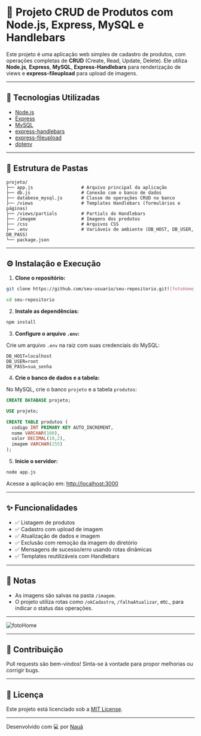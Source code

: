 
# 🛒 Projeto CRUD de Produtos com Node.js, Express, MySQL e Handlebars

Este projeto é uma aplicação web simples de cadastro de produtos, com operações completas de **CRUD** (Create, Read, Update, Delete). Ele utiliza **Node.js**, **Express**, **MySQL**, **Express-Handlebars** para renderização de views e **express-fileupload** para upload de imagens.

---

## 🚀 Tecnologias Utilizadas

- [Node.js](https://nodejs.org/)
- [Express](https://expressjs.com/)
- [MySQL](https://www.mysql.com/)
- [express-handlebars](https://www.npmjs.com/package/express-handlebars)
- [express-fileupload](https://www.npmjs.com/package/express-fileupload)
- [dotenv](https://www.npmjs.com/package/dotenv)

---

## 📁 Estrutura de Pastas

```
projeto/
├── app.js                  # Arquivo principal da aplicação
├── db.js                   # Conexão com o banco de dados
├── databese_mysql.js       # Classe de operações CRUD no banco
├── /views                  # Templates Handlebars (formulários e páginas)
├── /views/partials         # Partials do Handlebars
├── /imagem                 # Imagens dos produtos
├── /css                    # Arquivos CSS
├── .env                    # Variáveis de ambiente (DB_HOST, DB_USER, DB_PASS)
└── package.json
```

---

## ⚙️ Instalação e Execução

1. **Clone o repositório:**

```bash
git clone https://github.com/seu-usuario/seu-repositorio.git![fotoHome](https://github.com/user-attachments/assets/0a58bca2-9d64-4cca-8184-4f5015933789)

cd seu-repositorio
```

2. **Instale as dependências:**

```bash
npm install
```

3. **Configure o arquivo `.env`:**

Crie um arquivo `.env` na raiz com suas credenciais do MySQL:

```env
DB_HOST=localhost
DB_USER=root
DB_PASS=sua_senha
```

4. **Crie o banco de dados e a tabela:**

No MySQL, crie o banco `projeto` e a tabela `produtos`:

```sql
CREATE DATABASE projeto;

USE projeto;

CREATE TABLE produtos (
  codigo INT PRIMARY KEY AUTO_INCREMENT,
  nome VARCHAR(100),
  valor DECIMAL(10,2),
  imagem VARCHAR(255)
);
```

5. **Inicie o servidor:**

```bash
node app.js
```

Acesse a aplicação em: [http://localhost:3000](http://localhost:3000)

---

## ✨ Funcionalidades

- ✅ Listagem de produtos
- ✅ Cadastro com upload de imagem
- ✅ Atualização de dados e imagem
- ✅ Exclusão com remoção da imagem do diretório
- ✅ Mensagens de sucesso/erro usando rotas dinâmicas
- ✅ Templates reutilizáveis com Handlebars

---

## 📝 Notas

- As imagens são salvas na pasta `/imagem`.
- O projeto utiliza rotas como `/okCadastro`, `/falhaAtualizar`, etc., para indicar o status das operações.
---
![fotoHome](https://github.com/user-attachments/assets/98c3b375-482f-4dd6-8d05-7f60b37e6fc6)

---

## 🤝 Contribuição

Pull requests são bem-vindos! Sinta-se à vontade para propor melhorias ou corrigir bugs.

---

## 📄 Licença

Este projeto está licenciado sob a [MIT License](LICENSE).

---

Desenvolvido com 💻 por [Nauã](https://github.com/naua1)

